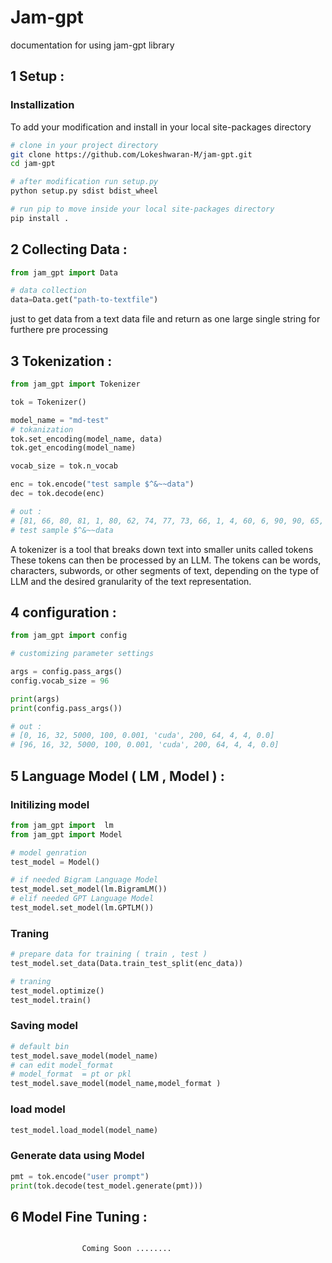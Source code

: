 
# Jam-gpt

documentation for using jam-gpt library

## 1 Setup :

### Installization 

To add your modification and install in your local site-packages directory

```bash
# clone in your project directory
git clone https://github.com/Lokeshwaran-M/jam-gpt.git
cd jam-gpt

# after modification run setup.py 
python setup.py sdist bdist_wheel

# run pip to move inside your local site-packages directory
pip install .
```

## 2 Collecting Data :

```python
from jam_gpt import Data

# data collection
data=Data.get("path-to-textfile")
```
just to get data from a text data file and return as one large single string for furthere pre processing 

## 3 Tokenization :

```python
from jam_gpt import Tokenizer

tok = Tokenizer()

model_name = "md-test"
# tokanization
tok.set_encoding(model_name, data)
tok.get_encoding(model_name)

vocab_size = tok.n_vocab

enc = tok.encode("test sample $^&~~data")
dec = tok.decode(enc)

# out :
# [81, 66, 80, 81, 1, 80, 62, 74, 77, 73, 66, 1, 4, 60, 6, 90, 90, 65, 62, 81, 62]
# test sample $^&~~data
```
A tokenizer is a tool that breaks down text into smaller units called tokens These tokens can then be processed by an LLM. The tokens can be words, characters, subwords, or other segments of text, depending on the type of LLM and the desired granularity of the text representation.
  

## 4 configuration :

```python
from jam_gpt import config

# customizing parameter settings

args = config.pass_args()
config.vocab_size = 96

print(args)
print(config.pass_args())

# out :
# [0, 16, 32, 5000, 100, 0.001, 'cuda', 200, 64, 4, 4, 0.0]
# [96, 16, 32, 5000, 100, 0.001, 'cuda', 200, 64, 4, 4, 0.0]

```
## 5 Language Model ( LM , Model )  :

### Initilizing model

```python
from jam_gpt import  lm
from jam_gpt import Model

# model genration
test_model = Model()

# if needed Bigram Language Model
test_model.set_model(lm.BigramLM())
# elif needed GPT Language Model
test_model.set_model(lm.GPTLM())
```
### Traning 
```python
# prepare data for training ( train , test )
test_model.set_data(Data.train_test_split(enc_data))

# traning
test_model.optimize()
test_model.train()
```
### Saving model 
```python
# default bin
test_model.save_model(model_name)
# can edit model_format 
# model_format  = pt or pkl
test_model.save_model(model_name,model_format )
```
### load model 
```python
test_model.load_model(model_name)
```
### Generate data using Model
```python
pmt = tok.encode("user prompt")
print(tok.decode(test_model.generate(pmt)))
```
## 6 Model Fine Tuning :

```python

                Coming Soon ........

```